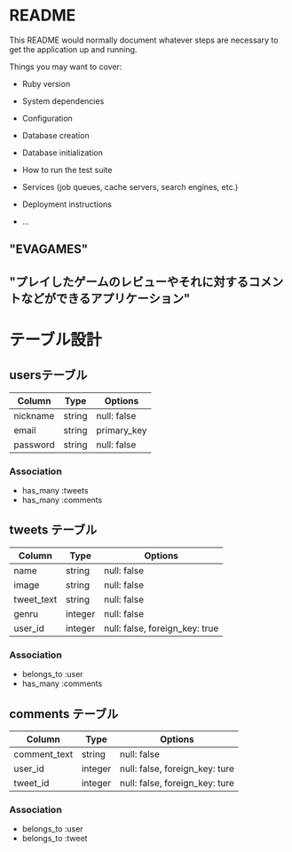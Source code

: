 # README

This README would normally document whatever steps are necessary to get the
application up and running.

Things you may want to cover:

* Ruby version

* System dependencies

* Configuration

* Database creation

* Database initialization

* How to run the test suite

* Services (job queues, cache servers, search engines, etc.)

* Deployment instructions

* ...

## "EVAGAMES"

## "プレイしたゲームのレビューやそれに対するコメントなどができるアプリケーション"



# テーブル設計

## usersテーブル

| Column           | Type    | Options     |
| ---------------- | ------- | ----------- |
| nickname         | string  | null: false |
| email            | string  | primary_key |
| password         | string  | null: false |

### Association

- has_many :tweets
- has_many :comments



## tweets テーブル

| Column           | Type    | Options                        |
| ---------------- | ------- | ------------------------------ |
| name             | string  | null: false                    |
| image            | string  | null: false                    |
| tweet_text       | string  | null: false                    |
| genru            | integer | null: false                    |
| user_id          | integer | null: false, foreign_key: true |

### Association

- belongs_to :user
- has_many :comments



## comments テーブル


| Column       | Type    | Options                        |
| ------------ | ------- | ------------------------------ |
| comment_text | string  | null: false                    |
| user_id      | integer | null: false, foreign_key: ture |
| tweet_id     | integer | null: false, foreign_key: ture |

### Association

- belongs_to :user
- belongs_to :tweet